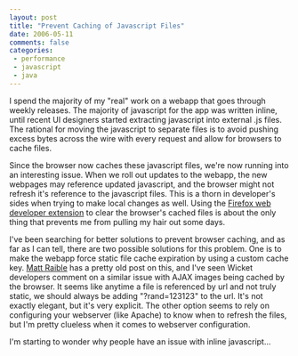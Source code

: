 ```yaml
---
layout: post
title: "Prevent Caching of Javascript Files"
date: 2006-05-11
comments: false
categories:
 - performance
 - javascript
 - java
---
```


I spend the majority of my "real" work on a webapp that goes through weekly releases. The majority of javascript for the app was written inline, until recent UI designers started extracting javascript into external .js files. The rational for moving the javascript to separate files is to avoid pushing excess bytes across the wire with every request and allow for browsers to cache files.

   
   
Since the browser now caches these javascript files, we're now running into an interesting issue. When we roll out updates to the webapp, the new webpages may reference updated javascript, and the browser might not refresh it's reference to the javascript files. This is a thorn in developer's sides when trying to make local changes as well. Using the [Firefox web developer extension](http://chrispederick.com/work/webdeveloper/) to clear the browser's cached files is about the only thing that prevents me from pulling my hair out some days.

   
   
I've been searching for better solutions to prevent browser caching, and as far as I can tell, there are two possible solutions for this problem. One is to make the webapp force static file cache expiration by using a custom cache key. [Matt Raible](http://www.raibledesigns.com/page/rd/20030714#prevent_caching_of_javascript_and) has a pretty old post on this, and I've seen Wicket developers comment on a similar issue with AJAX images being cached by the browser. It seems like anytime a file is referenced by url and not truly static, we should always be adding "?rand=123123" to the url. It's not exactly elegant, but it's very explicit. The other option seems to rely on configuring your webserver (like Apache) to know when to refresh the files, but I'm pretty clueless when it comes to webserver configuration.

   
   
I'm starting to wonder why people have an issue with inline javascript...

